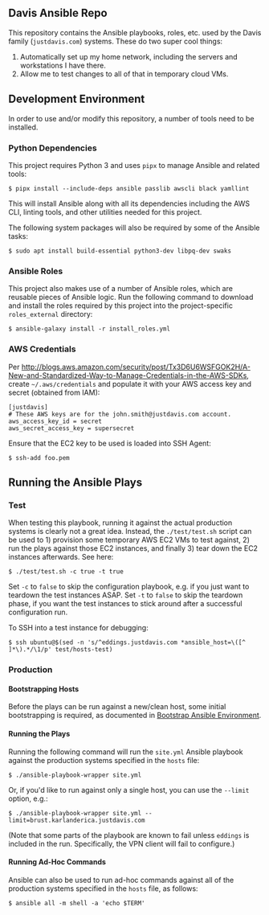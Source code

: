 Davis Ansible Repo
----------------------------------

This repository contains the Ansible playbooks, roles, etc. used by the Davis family (`justdavis.com`) systems. These do two super cool things:

1. Automatically set up my home network, including the servers and workstations I have there.
2. Allow me to test changes to all of that in temporary cloud VMs.

## Development Environment

In order to use and/or modify this repository, a number of tools need to be installed.

### Python Dependencies

This project requires Python 3 and uses `pipx` to manage Ansible and related tools:

    $ pipx install --include-deps ansible passlib awscli black yamllint

This will install Ansible along with all its dependencies including the AWS CLI, linting tools, and other utilities needed for this project.

The following system packages will also be required by some of the Ansible tasks:

    $ sudo apt install build-essential python3-dev libpq-dev swaks

### Ansible Roles

This project also makes use of a number of Ansible roles, which are reusable pieces of Ansible logic. Run the following command to download and install the roles required by this project into the project-specific `roles_external` directory:

    $ ansible-galaxy install -r install_roles.yml

### AWS Credentials

Per <http://blogs.aws.amazon.com/security/post/Tx3D6U6WSFGOK2H/A-New-and-Standardized-Way-to-Manage-Credentials-in-the-AWS-SDKs>, create `~/.aws/credentials` and populate it with your AWS access key and secret (obtained from IAM):

    [justdavis]
    # These AWS keys are for the john.smith@justdavis.com account.
    aws_access_key_id = secret
    aws_secret_access_key = supersecret

Ensure that the EC2 key to be used is loaded into SSH Agent:

    $ ssh-add foo.pem

## Running the Ansible Plays

### Test

When testing this playbook, running it against the actual production systems is clearly not a great idea. Instead, the `./test/test.sh` script can be used to 1) provision some temporary AWS EC2 VMs to test against, 2) run the plays against those EC2 instances, and finally 3) tear down the EC2 instances afterwards. See here:

    $ ./test/test.sh -c true -t true

Set `-c` to `false` to skip the configuration playbook, e.g. if you just want to teardown the test instances ASAP. Set `-t` to `false` to skip the teardown phase, if you want the test instances to stick around after a successful configuration run.

To SSH into a test instance for debugging:

    $ ssh ubuntu@$(sed -n 's/^eddings.justdavis.com *ansible_host=\([^ ]*\).*/\1/p' test/hosts-test)

### Production

#### Bootstrapping Hosts

Before the plays can be run against a new/clean host,
  some initial bootstrapping is required,
  as documented in [Bootstrap Ansible Environment](./bootstrap/README.md).

#### Running the Plays

Running the following command will run the `site.yml` Ansible playbook against the production systems specified in the `hosts` file:

    $ ./ansible-playbook-wrapper site.yml

Or, if you'd like to run against only a single host, you can use the `--limit` option, e.g.:

    $ ./ansible-playbook-wrapper site.yml --limit=brust.karlanderica.justdavis.com

(Note that some parts of the playbook are known to fail unless `eddings` is included in the run. Specifically, the VPN client will fail to configure.)

#### Running Ad-Hoc Commands

Ansible can also be used to run ad-hoc commands against all of the production systems specified in the `hosts` file, as follows:

    $ ansible all -m shell -a 'echo $TERM'
